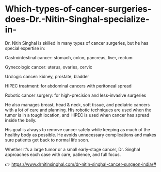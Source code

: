 # Which-types-of-cancer-surgeries-does-Dr.-Nitin-Singhal-specialize-in-

Dr. Nitin Singhal is skilled in many types of cancer surgeries, but he has special expertise in:

Gastrointestinal cancer: stomach, colon, pancreas, liver, rectum

Gynecologic cancer: uterus, ovaries, cervix

Urologic cancer: kidney, prostate, bladder

HIPEC treatment: for abdominal cancers with peritoneal spread

Robotic cancer surgery: for high-precision and less-invasive surgeries

He also manages breast, head & neck, soft tissue, and pediatric cancers with a lot of care and planning. His robotic techniques are used when the tumor is in a tough location, and HIPEC is used when cancer has spread inside the belly.

His goal is always to remove cancer safely while keeping as much of the healthy body as possible. He avoids unnecessary complications and makes sure patients get back to normal life soon.

Whether it’s a large tumor or a small early-stage cancer, Dr. Singhal approaches each case with care, patience, and full focus.

👉 https://www.drnitinsinghal.com/dr-nitin-singhal-cancer-surgeon-india/#
